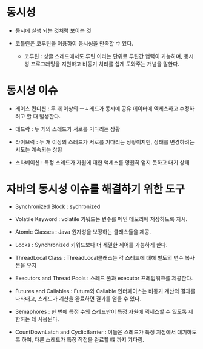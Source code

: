 # 동시성

- 동시에 실행 되는 것처럼 보이는 것

- 코틀린은 코루틴을 이용하여 동시성을 만족할 수 있다.

    - 코루틴 : 싱글 스레드에서도 루틴 이라는 단위로 루틴간 협력이 가능하며, 동시성 프로그래밍을 지원하고 비동기 처리를 쉽게 도와주는 개념을 말한다.

# 동시성 이슈

- 레이스 컨디션 : 두 개 이상의 ㅡㅅ레드가 동시에 공유 데이터에 엑세스하고 수정하려고 할 때 발생한다.

- 데드락 : 두 개의 스레드가 서로를 기다리는 상황

- 라이브락 : 두 개 이상의 스레드가 서로를 기다리는 상황이지만, 상태를 변경하려는 시도는 계속되는 상황

- 스타베이션 : 특정 스레드가 자원에 대한 액세스를 영원히 얻지 못하고 대기 상태

# 자바의 동시성 이슈를 해결하기 위한 도구

- Synchronized Block : sychronized

- Volatile Keyword : volatile 키워드는 변수를 메인 메모리에 저장하도록 지시.

- Atomic Classes : Java 원자성을 보장하는 클래스들을 제공.

- Locks : Synchronized 키워드보다 더 세밀한 제어를 가능하게 한다.

- ThreadLocal Class : ThreadLocal클래스는 각 스레드에 대해 별도의 변수 복사본을 유지

- Executors and Thread Pools : 스레드 풀과 executor 프레임워크를 제공한다.

- Futures and Callables : Future와 Callable 인터페이스는 비동기 계산의 결과를 나타내고, 스레드가 계산을 완료하면 결과를 얻을 수 있다.

- Semaphores : 한 번에 특정 수의 스레드만이 특정 자원에 엑세스할 수 있도록 제한하는 데 사용된다.

- CountDownLatch and CyclicBarrier : 이들은 스레드가 특정 지점에서 대기하도록 하여, 다른 스레드가 특정 작접을 완료할 떄 까지 기다림.